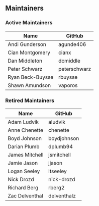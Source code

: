 ## Maintainers

### Active Maintainers
| Name | GitHub |
| --- | --- |
| Andi Gunderson | agunde406 |
| Cian Montgomery | cianx |
| Dan Middleton | dcmiddle |
| Peter Schwarz | peterschwarz |
| Ryan Beck-Buysse | rbuysse |
| Shawn Amundson | vaporos |

### Retired Maintainers
| Name | GitHub |
| --- | --- |
| Adam Ludvik | aludvik |
| Anne Chenette | chenette |
| Boyd Johnson | boydjohnson |
| Darian Plumb | dplumb94 |
| James Mitchell | jsmitchell |
| Jamie Jason | jjason |
| Logan Seeley | ltseeley |
| Nick Drozd | nick-drozd |
| Richard Berg | rberg2 |
| Zac Delventhal | delventhalz |
